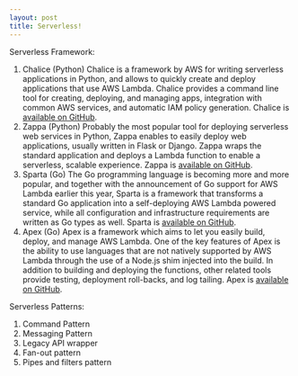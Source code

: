 ```yaml
---
layout: post
title: Serverless!
---
```

Serverless Framework:
1. Chalice (Python)
Chalice is a framework by AWS for writing serverless applications in Python, and allows to quickly create and deploy applications that use AWS Lambda. Chalice provides a command line tool for creating, deploying, and managing apps, integration with common AWS services, and automatic IAM policy generation. Chalice is [available on GitHub](https://github.com/aws/chalice).
2. Zappa (Python)
Probably the most popular tool for deploying serverless web services in Python, Zappa enables to easily deploy web applications, usually written in Flask or Django. Zappa wraps the standard application and deploys a Lambda function to enable a serverless, scalable experience. Zappa is [available on GitHub](https://github.com/Miserlou/Zappa).
3. Sparta (Go)
The Go programming language is becoming more and more popular, and together with the announcement of Go support for AWS Lambda earlier this year, Sparta is a framework that transforms a standard Go application into a self-deploying AWS Lambda powered service, while all configuration and infrastructure requirements are written as Go types as well. Sparta is [available on GitHub](https://github.com/mweagle/Sparta).
4. Apex (Go)
Apex is a framework which aims to let you easily build, deploy, and manage AWS Lambda. One of the key features of Apex is the ability to use languages that are not natively supported by AWS Lambda through the use of a Node.js shim injected into the build. In addition to building and deploying the functions, other related tools provide testing, deployment roll-backs, and log tailing. Apex is [available on GitHub](https://github.com/apex/apex).

Serverless Patterns:
1. Command Pattern
2. Messaging Pattern
3. Legacy API wrapper
4. Fan-out pattern
5. Pipes and filters pattern
